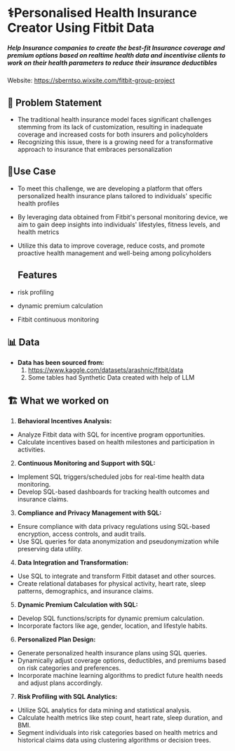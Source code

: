 # ⚕️**Personalised Health Insurance Creator Using Fitbit Data**
##### **Help Insurance companies to create the best-fit Insurance coverage and premium options based on realtime health data and incentivise clients to work on their health parameters to reduce their insurance deductibles**

Website: https://sberntso.wixsite.com/fitbit-group-project

## 📇 **Problem Statement** 
- The traditional health insurance model faces significant challenges stemming from its lack of customization, resulting in inadequate coverage and increased costs for both insurers and policyholders
- Recognizing this issue, there is a growing need for a transformative approach to insurance that embraces personalization

## 🏢**Use Case**
- To meet this challenge, we are developing a platform that offers personalized health insurance plans tailored to individuals' specific health profiles
- By leveraging data obtained from Fitbit's personal monitoring device, we aim to gain deep insights into individuals' lifestyles, fitness levels, and health metrics
- Utilize this data to improve coverage, reduce costs, and promote proactive health management and well-being among policyholders

  ## **Features**
- risk profiling
- dynamic premium calculation
- Fitbit continuous monitoring


## 📊 **Data**
- **Data has been sourced from:**
  1. https://www.kaggle.com/datasets/arashnic/fitbit/data
  2. Some tables had Synthetic Data created with help of LLM 

## 🏗️ **What we worked on**

1. **Behavioral Incentives Analysis:**
- Analyze Fitbit data with SQL for incentive program opportunities.
- Calculate incentives based on health milestones and participation in activities.

2. **Continuous Monitoring and Support with SQL:**
- Implement SQL triggers/scheduled jobs for real-time health data monitoring.
- Develop SQL-based dashboards for tracking health outcomes and insurance claims.

3. **Compliance and Privacy Management with SQL:**
- Ensure compliance with data privacy regulations using SQL-based encryption, access controls, and audit trails.
- Use SQL queries for data anonymization and pseudonymization while preserving data utility.

4. **Data Integration and Transformation:**
- Use SQL to integrate and transform Fitbit dataset and other sources.
- Create relational databases for physical activity, heart rate, sleep patterns, demographics, and insurance claims.

5. **Dynamic Premium Calculation with SQL:**
- Develop SQL functions/scripts for dynamic premium calculation.
- Incorporate factors like age, gender, location, and lifestyle habits.

6. **Personalized Plan Design:**
- Generate personalized health insurance plans using SQL queries.
- Dynamically adjust coverage options, deductibles, and premiums based on risk categories and preferences.
- Incorporate machine learning algorithms to predict future health needs and adjust plans accordingly.

7. **Risk Profiling with SQL Analytics:**
- Utilize SQL analytics for data mining and statistical analysis.
- Calculate health metrics like step count, heart rate, sleep duration, and BMI.
- Segment individuals into risk categories based on health metrics and historical claims data using clustering algorithms or decision trees.


